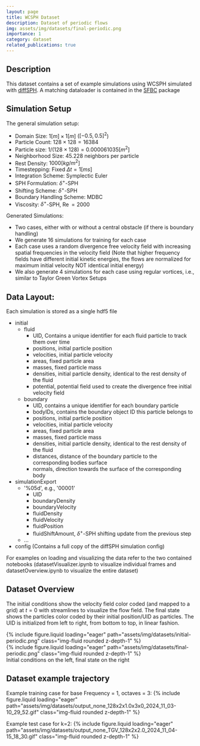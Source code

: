 ```yaml
---
layout: page
title: WCSPH Dataset
description: Dataset of periodic flows
img: assets/img/datasets/final-periodic.png
importance: 1
category: dataset
related_publications: true
---
```


## Description

This dataset contains a set of example simulations using WCSPH simulated with [diffSPH](https://github.com/wi-re/diffSPH). A matching dataloader is contained in the [SFBC](https://github.com/tum-pbs/SFBC) package

## Simulation Setup

The general simulation setup:
- Domain Size: $1[m]\times 1[m]$ ($[-0.5, 0.5]^2$)
- Particle Count: $128 \times 128 = 16384$
- Particle size: $1/ (128\times 128) = 0.000061035[m^2]$
- Neighborhood Size: $45.228$ neighbors per particle
- Rest Density: $1000 [kg/m^2]$
- Timestepping: Fixed $\Delta t = 1 [ms]$
- Integration Scheme: Symplectic Euler
- SPH Formulation: $\delta^+$-SPH
- Shifting Scheme: $\delta^+$-SPH
- Boundary Handling Scheme: MDBC
- Viscosity: $\delta^+$-SPH, $\operatorname{Re}=2000$

Generated Simulations:
- Two cases, either with or without a central obstacle (if there is boundary handling)
- We generate 16 simulations for training for each case
- Each case uses a random divergence free velocity field with increasing spatial frequencies in the velocity field (Note that higher frequency fields have different initial kinetic energies, the flows are normalized for maximum initial velocity NOT identical initial energy)
- We also generate 4 simulations for each case using regular vortices, i.e., similar to Taylor Green Vortex Setups

## Data Layout:

Each simulation is stored as a single hdf5 file
- initial
    - fluid
        - UID, Contains a unique identifier for each fluid particle to track them over time
        - positions, initial particle position
        - velocities, initial particle velocity
        - areas, fixed particle area
        - masses, fixed particle mass
        - densities, initial particle density, identical to the rest density of the fluid
        - potential, potential field used to create the divergence free initial velocity field
    - boundary
        - UID, contains a unique identifier for each boundary particle
        - bodyIDs, contains the boundary object ID this particle belongs to
        - positions, initial particle position
        - velocities, initial particle velocity
        - areas, fixed particle area
        - masses, fixed particle mass 
        - densities, initial particle density, identical to the rest density of the fluid
        - distances, distance of the boundary particle to the corresponding bodies surface
        - normals, direction towards the surface of the corresponding body
- simulationExport
    - '%05d', e.g., '00001'
        - UID
        - boundaryDensity
        - boundaryVelocity
        - fluidDensity
        - fluidVelocity
        - fluidPosition
        - fluidShiftAmount, $\delta^+$-SPH shifting update from the previous step
    - ...
- config (Contains a full copy of the diffSPH simulation config)

For examples on loading and visualizing the data refer to the two contained notebooks (datasetVisualizer.ipynb to visualize individual frames and datasetOverview.ipynb to visualize the entire dataset)

## Dataset Overview

The initial conditions show the velocity field color coded (and mapped to a grid) at $t=0$ with streamlines to visualize the flow field. The final state shows the particles color coded by their initial position/UID as particles. The UID is initialized from left to right, from bottom to top, in linear fashion.
<div class="row">
    <div class="col-sm-5 mt-3 mt-md-0">
        {% include figure.liquid loading="eager" path="assets/img/datasets/initial-periodic.png" class="img-fluid rounded z-depth-1" %}
    </div>
    <div class="col-sm mt-3 mt-md-0">
        {% include figure.liquid loading="eager" path="assets/img/datasets/final-periodic.png" class="img-fluid rounded z-depth-1" %}
    </div>
</div>
<div class="caption">
    Initial conditions on the left, final state on the right
</div>

## Dataset example trajectory

Example training case for base Frequency = 1, octaves = 3:
{% include figure.liquid loading="eager" path="assets/img/datasets/output_none_128x2x1.0x3x0_2024_11_03-10_29_52.gif" class="img-fluid rounded z-depth-1" %}

Example test case for k=2:
{% include figure.liquid loading="eager" path="assets/img/datasets/output_none_TGV_128x2x2.0_2024_11_04-15_18_30.gif" class="img-fluid rounded z-depth-1" %}

